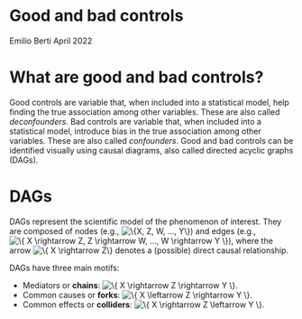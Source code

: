 Good and bad controls
================
Emilio Berti
April 2022

# What are good and bad controls?

Good controls are variable that, when included into a statistical model,
help finding the true association among other variables. These are also
called *deconfounders*. Bad controls are variable that, when included
into a statistical model, introduce bias in the true association among
other variables. These are also called *confounders*. Good and bad
controls can be identified visually using causal diagrams, also called
directed acyclic graphs (DAGs).

# DAGs

DAGs represent the scientific model of the phenomenon of interest. They
are composed of nodes (e.g.,
![\\{X, Z, W, ..., Y\\}](https://latex.codecogs.com/png.image?%5Cdpi%7B110%7D&space;%5Cbg_white&space;%5C%7BX%2C%20Z%2C%20W%2C%20...%2C%20Y%5C%7D "\{X, Z, W, ..., Y\}"))
and edges (e.g.,
![\\{ X \\rightarrow Z, Z \\rightarrow W, ..., W \\rightarrow Y \\}](https://latex.codecogs.com/png.image?%5Cdpi%7B110%7D&space;%5Cbg_white&space;%5C%7B%20X%20%5Crightarrow%20Z%2C%20Z%20%5Crightarrow%20W%2C%20...%2C%20W%20%5Crightarrow%20Y%20%5C%7D "\{ X \rightarrow Z, Z \rightarrow W, ..., W \rightarrow Y \}")),
where the arrow
![\\{ X \\rightarrow Z\\}](https://latex.codecogs.com/png.image?%5Cdpi%7B110%7D&space;%5Cbg_white&space;%5C%7B%20X%20%5Crightarrow%20Z%5C%7D "\{ X \rightarrow Z\}")
denotes a (possible) direct causal relationship.

DAGs have three main motifs:

-   Mediators or **chains**:
    ![\\{ X \\rightarrow Z \\rightarrow Y \\}](https://latex.codecogs.com/png.image?%5Cdpi%7B110%7D&space;%5Cbg_white&space;%5C%7B%20X%20%5Crightarrow%20Z%20%5Crightarrow%20Y%20%5C%7D "\{ X \rightarrow Z \rightarrow Y \}").
-   Common causes or **forks**:
    ![\\{ X \\leftarrow Z \\rightarrow Y \\}](https://latex.codecogs.com/png.image?%5Cdpi%7B110%7D&space;%5Cbg_white&space;%5C%7B%20X%20%5Cleftarrow%20Z%20%5Crightarrow%20Y%20%5C%7D "\{ X \leftarrow Z \rightarrow Y \}").
-   Common effects or **colliders**:
    ![\\{ X \\rightarrow Z \\leftarrow Y \\}](https://latex.codecogs.com/png.image?%5Cdpi%7B110%7D&space;%5Cbg_white&space;%5C%7B%20X%20%5Crightarrow%20Z%20%5Cleftarrow%20Y%20%5C%7D "\{ X \rightarrow Z \leftarrow Y \}").
